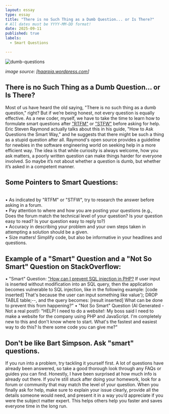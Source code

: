 ```yaml
---
layout: essay
type: essay
title: "There is no Such Thing as a Dumb Question... or Is There?"
# All dates must be YYYY-MM-DD format!
date: 2025-09-11
published: true
labels:
  - Smart Questions

---
```


![dumb-questions](https://github.com/user-attachments/assets/9375705b-e3d2-4018-bd67-03e4e9685cd0)

*image source: [[haarpia.wordpress.com](https://haarpia.wordpress.com/tag/bart-simpson/)]*


## There is no Such Thing as a Dumb Question... or Is There?

Most of us have heard the old saying, "There is no such thing as a dumb question," right? But if we’re being honest, not every question is equally effective. As a new coder, myself, we have to take the time to learn how to formulate smart questions after ["RTFM"](http://www.catb.org/esr/faqs/smart-questions.html#rtfm) or ["STFW"](http://www.catb.org/esr/faqs/smart-questions.html#rtfm) before asking for help. Eric Steven Raymond actually talks about this in his guide, "How to Ask Questions the Smart Way," and he suggests that there might be such a thing as a stupid question after all. Raymond's open source provides a guideline for newbies in the software engineering world on seeking help in a more efficient way. The idea is that while curiosity is always welcome, how you ask matters, a poorly written question can make things harder for everyone involved. So maybe it’s not about whether a question is dumb, but whether it’s asked in a competent manner.

## Some Pointers to Smart Questions:
  <br>
•	As indicated by "RTFM" or "STFW", try to research the answer before asking in a forum. 
  <br>
•	Pay attention to where and how you are posting your questions (e.g., Does the forum match the technical level of your question? Is your question easy to read? Is your question easy to reply to?)
  <br>
•	Accuracy in describing your problem and your own steps taken in attempting a solution should be a given.
  <br>
•	Size matters! Simplify code, but also be informative in your headlines and questions.
  <br>

## Example of a "Smart" Question and a "Not So Smart" Question on StackOverflow:

•	"Smart" Question: 
["How can I prevent SQL injection in PHP?](https://stackoverflow.com/questions/60174/how-can-i-prevent-sql-injection-in-php)
 If user input is inserted without modification into an SQL query, then the application becomes vulnerable to SQL injection, like in the following example:
[code inserted]
That's because the user can input something like value'); DROP TABLE table;--, and the query becomes:
[result inserted]
What can be done to prevent this from happening?"
•	"Not So Smart" Question (AI Generated - Not a real post!):
"HELP! I need to do a website!:
My boss said I need to make a website for the company using PHP and JavaScript. I'm completely new to this and don't know where to start. What's the fastest and easiest way to do this? Is there some code you can give me?"
<br>

## Don't be like Bart Simpson. Ask "smart" questions.

If you run into a problem, try tackling it yourself first. A lot of questions have already been answered, so take a good thorough look through any FAQs or guides you can find. Honestly, I have been surprised at how much info is already out there. If you’re still stuck after doing your homework, look for a forum or community that may match the level of your question. When you finally ask for help, make sure to explain your issue clearly, provide all the details someone would need, and present it in a way you’d appreciate if you were the subject matter expert. This helps others help you faster and saves everyone time in the long run.
<br>
<br>
